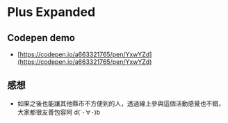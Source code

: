 # Plus Expanded

## Codepen demo

+ [https://codepen.io/a663321765/pen/YxwYZd](https://codepen.io/a663321765/pen/YxwYZd)

## 感想

+ 如果之後也能讓其他縣市不方便到的人，透過線上參與這個活動感覺也不錯，大家都很友善包容阿 d(`･∀･)b